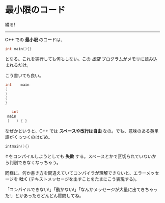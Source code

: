 # 最小限のコード

綴る!

---

C++ での **最小限** のコードは、

```cpp
int main(){}
```

となる。これを実行しても何もしない。この *虚空* プログラムがメモリに読み込まれるだけ。

こう書いても良い。

```cpp
int    main 
( 
)
{
}
```

```cpp
   int
 main
 (   ) { }
```

なぜかというと、C++ では **スペースや改行は自由** なの。でも、意味のある英単語がくっつくのはだめ。

```cpp
intmain(){}
```

↑をコンパイルしようとしても **失敗** する。スペースとかで区切られていないから判別できなくなっちゃう。

同様に、何か書き方を間違えていてコンパイラが理解できないと、エラーメッセージを **吐く** (テキストメッセージを出すことをたまにこう表現する)。

「コンパイルできない!」「動かない!」「なんかメッセージが大量に出てきちゃった!」とかあったらどんどん質問してね。
